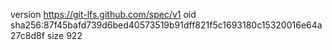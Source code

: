 version https://git-lfs.github.com/spec/v1
oid sha256:87f45bafd739d6bed40573519b91dff821f5c1693180c15320016e64a27c8d8f
size 922
